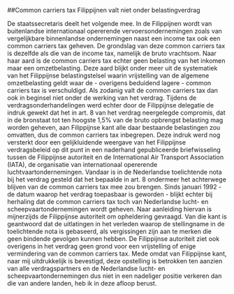 <meta http-equiv='Content-Type' content='text/html; charset=utf-8' />

##Common carriers tax Filippijnen valt niet onder belastingverdrag

De staatssecretaris deelt het volgende mee.    In de Filippijnen wordt van buitenlandse internationaal opererende vervoersondernemingen zoals van vergelijkbare binnenlandse ondernemingen naast een income tax ook een common carriers tax geheven. De grondslag van deze common carriers tax is dezelfde als die van de income tax, namelijk de bruto vrachtsom. Naar haar aard is de common carriers tax echter geen belasting van het inkomen maar een omzetbelasting. Deze aard blijkt onder meer uit de systematiek van het Filippijnse belastingstelsel waarin vrijstelling van de algemene omzetbelasting geldt waar de - overigens beduidend lagere - common carriers tax is verschuldigd. Als zodanig valt de common carriers tax dan ook in beginsel niet onder de werking van het verdrag. Tijdens de verdragsonderhandelingen werd echter door de Filippijnse delegatie de indruk gewekt dat het in art. 8 van het verdrag neergelegde compromis, dat in de bronstaat tot ten hoogste 1,5% van de bruto opbrengst belasting mag worden geheven, aan Filippijnse kant alle daar bestaande belastingen zou omvatten, dus de common carriers tax inbegrepen. Deze indruk werd nog versterkt door een gelijkluidende weergave van het Filippijnse verdragsbeleid op dit punt in een naderhand gepubliceerde briefwisseling tussen de Filippijnse autoriteit en de International Air Transport Association (IATA), de organisatie van internationaal opererende luchtvaartondernemingen. Vandaar is in de Nederlandse toelichtende nota bij het verdrag gesteld dat het bepaalde in art. 8 ondermeer het achterwege blijven van de common carriers tax mee zou brengen. Sinds januari 1992 - de datum waarop het verdrag toepasbaar is geworden - blijkt echter bij herhaling dat de common carriers tax toch van Nederlandse lucht- en scheepvaartondernemingen wordt geheven. Naar aanleiding hiervan is mijnerzijds de Filippijnse autoriteit om opheldering gevraagd. Van die kant is geantwoord dat de uitlatingen in het verleden waarop de stellingname in de toelichtende nota is gebaseerd, als vergissingen zijn aan te merken die geen bindende gevolgen kunnen hebben. De Filippijnse autoriteit ziet ook overigens in het verdrag geen grond voor een vrijstelling of enige vermindering van de common carriers tax. Mede omdat van Filippijnse kant, naar mij uitdrukkelijk is bevestigd, deze opstelling is betrokken ten aanzien van alle verdragspartners en de Nederlandse lucht- en scheepvaartondernemingen dus niet in een nadeliger positie verkeren dan die van andere landen, heb ik in deze afloop berust.    
